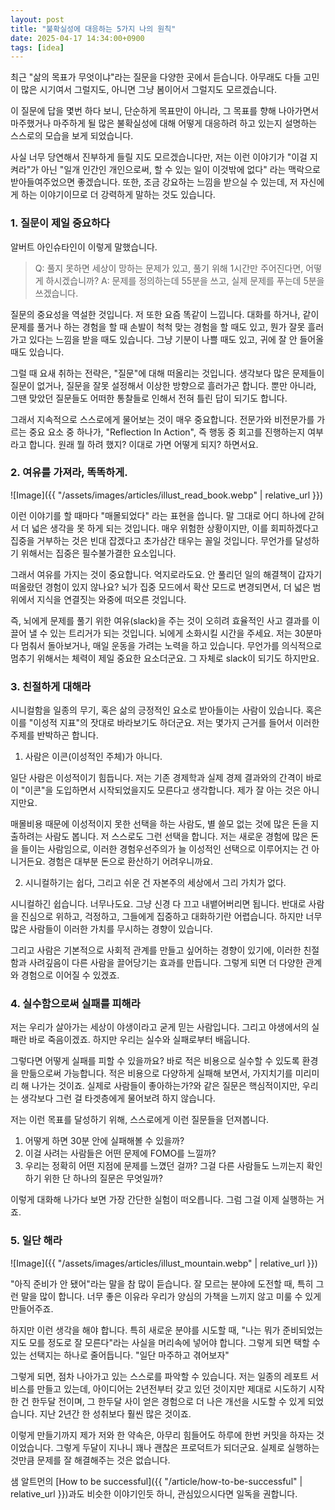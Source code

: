 ```yaml
---
layout: post
title: "불확실성에 대응하는 5가지 나의 원칙"
date: 2025-04-17 14:34:00+0900
tags: [idea]
---
```


최근 "삶의 목표가 무엇이냐"라는 질문을 다양한 곳에서 듣습니다. 아무래도 다들 고민이 많은 시기여서 그럴지도, 아니면 그냥 봄이어서 그럴지도 모르겠습니다.

이 질문에 답을 몇번 하다 보니, 단순하게 목표만이 아니라, 그 목표를 향해 나아가면서 마주했거나 마주하게 될 많은 불확실성에 대해 어떻게 대응하려 하고 있는지 설명하는 스스로의 모습을 보게 되었습니다.

사실 너무 당연해서 진부하게 들릴 지도 모르겠습니다만, 저는 이런 이야기가 "이걸 지켜라"가 아닌 "일개 인간인 개인으로써, 할 수 있는 일이 이것밖에 없다" 라는 맥락으로 받아들여주었으면 좋겠습니다. 또한, 조금 강요하는 느낌을 받으실 수 있는데, 저 자신에게 하는 이야기이므로 더 강력하게 말하는 것도 있습니다.

### 1. 질문이 제일 중요하다

알버트 아인슈타인이 이렇게 말했습니다.

> Q: 풀지 못하면 세상이 망하는 문제가 있고, 풀기 위해 1시간만 주어진다면, 어떻게 하시겠습니까?
> A: 문제를 정의하는데 55분을 쓰고, 실제 문제를 푸는데 5분을 쓰겠습니다.

질문의 중요성을 역설한 것입니다. 저 또한 요즘 똑같이 느낍니다. 대화를 하거나, 같이 문제를 풀거나 하는 경험을 할 때 손발이 척척 맞는 경험을 할 때도 있고, 뭔가 잘못 흘러가고 있다는 느낌을 받을 때도 있습니다. 그냥 기분이 나쁠 때도 있고, 귀에 잘 안 들어올 때도 있습니다.

그럴 때 요새 취하는 전략은, "질문"에 대해 떠올리는 것입니다. 생각보다 많은 문제들이 질문이 없거나, 질문을 잘못 설정해서 이상한 방향으로 흘러가곤 합니다. 뿐만 아니라, 그땐 맞았던 질문들도 어떠한 통찰들로 인해서 전혀 틀린 답이 되기도 합니다.

그래서 지속적으로 스스로에게 물어보는 것이 매우 중요합니다. 전문가와 비전문가를 가르는 중요 요소 중 하나가, "Reflection In Action", 즉 행동 중 회고를 진행하는지 여부라고 합니다. 원래 뭘 하려 했지? 이대로 가면 어떻게 되지? 하면서요.

### 2. 여유를 가져라, 똑똑하게.

![Image]({{ "/assets/images/articles/illust_read_book.webp" | relative_url }})

이런 이야기를 할 때마다 "매몰되었다" 라는 표현을 씁니다. 말 그대로 어디 하나에 갇혀서 더 넓은 생각을 못 하게 되는 것입니다. 매우 위험한 상황이지만, 이를 회피하겠다고 집중을 거부하는 것은 빈대 잡겠다고 초가삼간 태우는 꼴일 것입니다. 무언가를 달성하기 위해서는 집중은 필수불가결한 요소입니다.

그래서 여유를 가지는 것이 중요합니다. 억지로라도요. 안 풀리던 일의 해결책이 갑자기 떠올랐던 경험이 있지 않나요? 뇌가 집중 모드에서 확산 모드로 변경되면서, 더 넓은 범위에서 지식을 연결짓는 와중에 떠오른 것입니다.

즉, 뇌에게 문제를 풀기 위한 여유(slack)을 주는 것이 오히려 효율적인 사고 결과를 이끌어 낼 수 있는 트리거가 되는 것입니다. 뇌에게 소화시킬 시간을 주세요. 저는 30분마다 멈춰서 돌아보거나, 매일 운동을 가려는 노력을 하고 있습니다. 무언가를 의식적으로 멈추기 위해서는 체력이 제일 중요한 요소더군요. 그 자체로 slack이 되기도 하지만요.

### 3. 친절하게 대해라

시니컬함을 일종의 무기, 혹은 삶의 긍정적인 요소로 받아들이는 사람이 있습니다. 혹은 이를 "이성적 지표"의 잣대로 바라보기도 하더군요. 저는 몇가지 근거를 들어서 이러한 주제를 반박하곤 합니다.

1. 사람은 이콘(이성적인 주체)가 아니다.

일단 사람은 이성적이기 힘듭니다. 저는 기존 경제학과 실제 경제 결과와의 간격이 바로 이 "이콘"을 도입하면서 시작되었을지도 모른다고 생각합니다. 제가 잘 아는 것은 아니지만요.

매몰비용 때문에 이성적이지 못한 선택을 하는 사람도, 별 쓸모 없는 것에 많은 돈을 지출하려는 사람도 봅니다. 저 스스로도 그런 선택을 합니다. 저는 새로운 경험에 많은 돈을 들이는 사람임으로, 이러한 경험우선주의가 늘 이성적인 선택으로 이루어지는 건 아니거든요. 경험은 대부분 돈으로 환산하기 어려우니까요.

2. 시니컬하기는 쉽다, 그리고 쉬운 건 자본주의 세상에서 그리 가치가 없다.

시니컬하긴 쉽습니다. 너무나도요. 그냥 신경 다 끄고 내뱉어버리면 됩니다. 반대로 사람을 진심으로 위하고, 걱정하고, 그들에게 집중하고 대화하기란 어렵습니다. 하지만 너무 많은 사람들이 이러한 가치를 무시하는 경향이 있습니다.

그리고 사람은 기본적으로 사회적 관계를 만들고 싶어하는 경향이 있기에, 이러한 친절함과 사려깊음이 다른 사람을 끌어당기는 효과를 만듭니다. 그렇게 되면 더 다양한 관계와 경험으로 이어질 수 있겠죠.

### 4. 실수함으로써 실패를 피해라

저는 우리가 살아가는 세상이 야생이라고 굳게 믿는 사람입니다. 그리고 야생에서의 실패란 바로 죽음이겠죠. 하지만 우리는 실수와 실패로부터 배웁니다.

그렇다면 어떻게 실패를 피할 수 있을까요? 바로 적은 비용으로 실수할 수 있도록 환경을 만듦으로써 가능합니다. 적은 비용으로 다양하게 실패해 보면서, 가지치기를 미리미리 해 나가는 것이죠. 실제로 사람들이 좋아하는가?와 같은 질문은 핵심적이지만, 우리는 생각보다 그런 걸 타겟층에게 물어보려 하지 않습니다.

저는 이런 목표를 달성하기 위해, 스스로에게 이런 질문들을 던져봅니다.

1. 어떻게 하면 30분 안에 실패해볼 수 있을까?
2. 이걸 사려는 사람들은 어떤 문제에 FOMO를 느낄까?
3. 우리는 정확히 어떤 지점에 문제를 느꼈던 걸까? 그걸 다른 사람들도 느끼는지 확인하기 위한 단 하나의 질문은 무엇일까?

이렇게 대화해 나가다 보면 가장 간단한 실험이 떠오릅니다. 그럼 그걸 이제 실행하는 거죠.

### 5. 일단 해라

![Image]({{ "/assets/images/articles/illust_mountain.webp" | relative_url }})

"아직 준비가 안 됐어"라는 말을 참 많이 듣습니다. 잘 모르는 분야에 도전할 때, 특히 그런 말을 많이 합니다. 너무 좋은 이유라 우리가 양심의 가책을 느끼지 않고 미룰 수 있게 만들어주죠.

하지만 이런 생각을 해야 합니다. 특히 새로운 분야를 시도할 때, "나는 뭐가 준비되었는지도 모를 정도로 잘 모른다"라는 사실을 머리속에 넣어야 합니다. 그렇게 되면 택할 수 있는 선택지는 하나로 줄어듭니다. "일단 마주하고 겪어보자"

그렇게 되면, 점차 나아가고 있는 스스로를 파악할 수 있습니다. 저는 일종의 레포트 서비스를 만들고 있는데, 아이디어는 2년전부터 갖고 있던 것이지만 제대로 시도하기 시작한 건 한두달 전이며, 그 한두달 사이 얻은 경험으로 더 나은 개선을 시도할 수 있게 되었습니다. 지난 2년간 한 성취보다 훨씬 많은 것이죠.

이렇게 만들기까지 제가 저와 한 약속은, 아무리 힘들어도 하루에 한번 커밋을 하자는 것이었습니다. 그렇게 두달이 지나니 꽤나 괜찮은 프로덕트가 되더군요. 실제로 실행하는 것만큼 문제를 잘 해결해주는 것은 없습니다.

샘 알트먼의 [How to be successful]({{ "/article/how-to-be-successful" | relative_url }})과도 비슷한 이야기인듯 하니, 관심있으시다면 일독을 권합니다.
